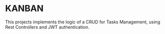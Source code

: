 # KANBAN

This projects implements the logic of a CRUD for Tasks Management, using Rest Controllers and JWT authentication.
 
